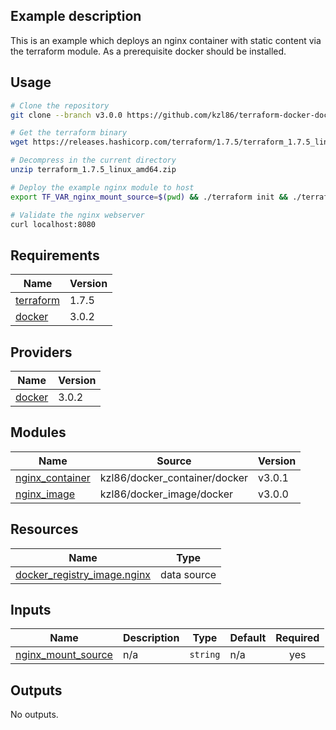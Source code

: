 ## Example description

This is an example which deploys an nginx container with static content via the terraform module. As a prerequisite docker should be installed.

## Usage

```bash
# Clone the repository
git clone --branch v3.0.0 https://github.com/kzl86/terraform-docker-docker_image && mv terraform-docker-docker_image/examples/nginx ./ && cd nginx

# Get the terraform binary
wget https://releases.hashicorp.com/terraform/1.7.5/terraform_1.7.5_linux_amd64.zip

# Decompress in the current directory
unzip terraform_1.7.5_linux_amd64.zip

# Deploy the example nginx module to host
export TF_VAR_nginx_mount_source=$(pwd) && ./terraform init && ./terraform apply --auto-approve

# Validate the nginx webserver
curl localhost:8080
```

<!-- BEGIN_TF_DOCS -->
## Requirements

| Name | Version |
|------|---------|
| <a name="requirement_terraform"></a> [terraform](#requirement\_terraform) | 1.7.5 |
| <a name="requirement_docker"></a> [docker](#requirement\_docker) | 3.0.2 |

## Providers

| Name | Version |
|------|---------|
| <a name="provider_docker"></a> [docker](#provider\_docker) | 3.0.2 |

## Modules

| Name | Source | Version |
|------|--------|---------|
| <a name="module_nginx_container"></a> [nginx\_container](#module\_nginx\_container) | kzl86/docker_container/docker | v3.0.1 |
| <a name="module_nginx_image"></a> [nginx\_image](#module\_nginx\_image) | kzl86/docker_image/docker | v3.0.0 |

## Resources

| Name | Type |
|------|------|
| [docker_registry_image.nginx](https://registry.terraform.io/providers/kreuzwerker/docker/3.0.2/docs/data-sources/registry_image) | data source |

## Inputs

| Name | Description | Type | Default | Required |
|------|-------------|------|---------|:--------:|
| <a name="input_nginx_mount_source"></a> [nginx\_mount\_source](#input\_nginx\_mount\_source) | n/a | `string` | n/a | yes |

## Outputs

No outputs.
<!-- END_TF_DOCS -->